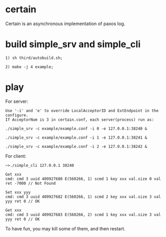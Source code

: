 # certain

Certain is an asynchronous implementation of paxos log.

# build simple_srv and simple_cli

	1) sh third/autobuild.sh;

	2) make -j 4 example;

# play

For server:

	Use '-i' and 'e' to override LocalAcceptorID and ExtEndpoint in the configure.
	If AcceptorNum is 3 in certain.conf, each server(process) run as:

	./simple_srv -c example/example.conf -i 0 -e 127.0.0.1:38240 &

	./simple_srv -c example/example.conf -i 1 -e 127.0.0.1:38241 &

	./simple_srv -c example/example.conf -i 2 -e 127.0.0.1:38242 &

For client:

	~>./simple_cli 127.0.0.1 38240

    Get xxx
    cmd: cmd 3 uuid 409927680 E(560266, 1) scmd 1 key xxx val.size 0 val  ret -7000 // Not Found

    Set xxx yyy
    cmd: cmd 3 uuid 409927682 E(560266, 1) scmd 2 key xxx val.size 3 val yyy ret 0 // OK

    Get xxx
    cmd: cmd 3 uuid 409927683 E(560266, 2) scmd 1 key xxx val.size 3 val yyy ret 0 // OK

To have fun, you may kill some of them, and then restart.
